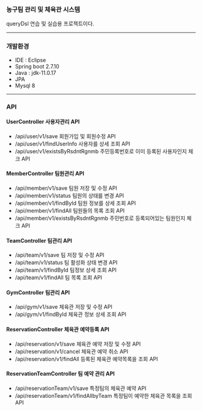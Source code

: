 ### 농구팀 관리 및 체육관 시스템
queryDsl 연습 및 실습용 프로젝트이다.

------------
### 개발환경
    
+   IDE : Eclipse
+   Spring boot 2.7.10
+	Java : jdk-11.0.17
+   JPA
+   Mysql 8

------------
### API

#### UserController 사용자관리 API 
+   /api/user/v1/save 회원가입 및 회원수정 API
+   /api/user/v1/findUserInfo 사용자를 상세 조회 API
+   /api/user/v1/existsByRsdntRgnmb 주민등록번호로 이미 등록된 사용자인지 체크 API

#### MemberController 팀원관리 API 
+   /api/member/v1/save 팀원 저장 및 수정 API
+   /api/member/v1/status 팀원의 상태를 변경 API
+   /api/member/v1/findById 팀원 정보를 상세 조회 API
+   /api/member/v1/findAll 팀원들의 목록 조회 API
+   /api/member/v1/existsByRsdntRgnmb 주민번호로 등록되어있는 팀원인지 체크 API

#### TeamController 팀관리 API 
+   /api/team/v1/save 팀 저장 및 수정 API
+   /api/team/v1/status 팀 활성화 상태 변경 API
+   /api/team/v1/findById 팀정보 상세 조회 API
+   /api/team/v1/findAll 팀 목록 조회 API

#### GymController 팀관리 API 
+   /api/gym/v1/save 체육관 저장 및 수정 API
+   /api/gym/v1/findById 체육관 정보 상세 조회 API

#### ReservationController 체육관 예약등록 API 
+   /api/reservation/v1/save 체육관 예약 저장 및 수정 API
+   /api/reservation/v1/cancel 체육관 예약 취소 API
+   /api/reservation/v1/findAll 등록된 체육관 예약목록을 조회 API

#### ReservationTeamController 팀 예약 관리 API 
+   /api/reservationTeam/v1/save 특정팀의 체육관 예약 API
+   /api/reservationTeam/v1/findAllbyTeam 특정팀이 예약한 체육관 목록을 조회 API
